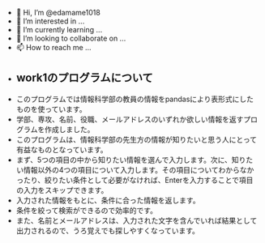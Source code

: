 - 👋 Hi, I’m @edamame1018
- 👀 I’m interested in ...
- 🌱 I’m currently learning ...
- 💞️ I’m looking to collaborate on ...
- 📫 How to reach me ...
- 
  ## work1のプログラムについて
- このプログラムでは情報科学部の教員の情報をpandasにより表形式にしたものを使っています。
- 学部、専攻、名前、役職、メールアドレスのいずれか欲しい情報を返すプログラムを作成しました。
- このプログラムは、情報科学部の先生方の情報が知りたいと思う人にとって有益なものとなっています。
- まず、5つの項目の中から知りたい情報を選んで入力します。次に、知りたい情報以外の4つの項目について入力します。その項目についてわからなかったり、絞りたい条件として必要がなければ、Enterを入力することで項目の入力をスキップできます。
- 入力された情報をもとに、条件に合った情報を返します。
- 条件を絞って検索ができるので効率的です。
- また、名前とメールアドレスは、入力された文字を含んでいれば結果として出力されるので、うろ覚えでも探しやすくなっています。
<!---
edamame1018/edamame1018 is a ✨ special ✨ repository because its `README.md` (this file) appears on your GitHub profile.
You can click the Preview link to take a look at your changes.
--->

